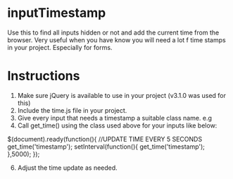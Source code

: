 # inputTimestamp
Use this to find all inputs hidden or not and add the current time from the browser.
Very useful when you have know you will need a lot f time stamps in your project. Especially for forms.

# Instructions
1. Make sure jQuery is available to use in your project (v3.1.0 was used for this)
2. Include the time.js file in your project.
3. Give every input that needs a timestamp a suitable class name. e.g <input type='hidden' class='timestamp'/>
5. Call get_time() using the class used above for your inputs like below:

$(document).ready(function(){
    //UPDATE TIME EVERY 5 SECONDS
    get_time('timestamp');
    setInterval(function(){
        get_time('timestamp');
    },5000);
});

6. Adjust the time update as needed. 

